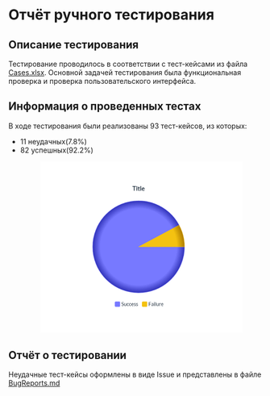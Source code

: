 <h1>Отчёт ручного тестирования</h1>
<h2>Описание тестирования</h2>
Тестирование проводилось в соответствии с тест-кейсами из файла <a href = "Cases.xlsx">Cases.xlsx</a>. 
Основной задачей тестирования была функциональная проверка и проверка пользовательского интерфейса. 

<h2>Информация о проведенных тестах</h2>
В ходе тестирования были реализованы 93 тест-кейсов, из которых:
<ul>
  <li>11 неудачных(7.8%)</li>
  <li>82 успешных(92.2%)</li>
  <figure>
    <img src ="screenshots/Диаграмма ручное тестирование.png"
  </figure>
</ul>

<h2>Отчёт о тестировании</h2>
Неудачные тест-кейсы оформлены в виде Issue и представлены в файле <a href = "BugReports.md">BugReports.md</a>
